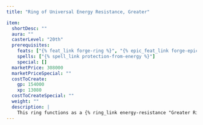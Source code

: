 ```yaml
---
title: "Ring of Universal Energy Resistance, Greater"

item:
  shortDesc: ""
  aura: ""
  casterLevel: "20th"
  prerequisites:
    feats: ["{% feat_link forge-ring %}", "{% epic_feat_link forge-epic-ring %}"]
    spells: ["{% spell_link protection-from-energy %}"]
    special: []
  marketPrice: 308000
  marketPriceSpecial: ""
  costToCreate:
    gp: 154000
    xp: 13080
  costToCreateSpecial: ""
  weight: ""
  description: |
    This ring functions as a {% ring_link energy-resistance "Greater Ring of Energy Resistance" %} for all types of energy &ndash; fire, cold, electricity, acid, and sonic. When the wearer would normally take such damage, subtract 30 points of damage per round from the amount before applying.
---
```

